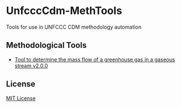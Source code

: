 UnfcccCdm-MethTools
===================

Tools for use in UNFCCC CDM methodology automation

Methodological Tools
--------------------
+ [Tool to determine the mass flow of a greenhouse gas in a gaseous stream v2.0.0](http://cdm.unfccc.int/methodologies/PAmethodologies/tools/am-tool-08-v2.0.0.pdf/history_view)

License
-------
[MIT License](https://github.com/dwdii/UnfcccCdm-MethTools/blob/master/LICENSE.txt)
